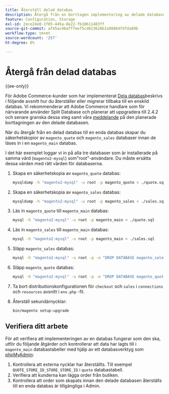 ```yaml
---
title: Återställ delad databas
description: Återgå från en borttagen implementering av delade databaser till en enda databasimplementering.
feature: Configuration, Storage
exl-id: 2ece24e0-1f85-445a-8e22-fb10611403ff
source-git-commit: af45ac46afffeef5cd613628b2a98864fd7da69b
workflow-type: tm+mt
source-wordcount: '257'
ht-degree: 0%

---
```


# Återgå från delad databas

{{ee-only}}

För Adobe Commerce-kunder som har implementerat [Dela databas](multi-master.md)beskrivs i följande avsnitt hur du återställer eller migrerar tillbaka till en enskild databas. Vi rekommenderar att Adobe Commerce handlare som för närvarande använder Split Database och planerar att uppgradera till 2.4.2 och senare granska dessa steg samt våra [meddelande](https://community.magento.com/t5/Magento-DevBlog/Deprecation-of-Split-Database-in-Magento-Commerce/ba-p/465187) på den planerade borttagningen av den delade databasen.

När du återgår från en delad databas till en enda databas skapar du säkerhetskopior av `magento_quote` och `magento_sales` databaser innan de läses in i en `magento_main` databas.

I det här exemplet loggar vi in på alla tre databaser som är installerade på samma värd (`magento2-mysql`) som&quot;root&quot;-användare. Du måste ersätta dessa värden med rätt värden för databaserna.

1. Skapa en säkerhetskopia av `magento_quote` databas:

   ```bash
   mysqldump -h "magento2-mysql" -u root -p magento_quote > ./quote.sql
   ```

1. Skapa en säkerhetskopia av `magento_sales` databas:

   ```bash
   mysqldump -h "magento2-mysql" -u root -p magento_sales > ./sales.sql
   ```

1. Läs in `magento_quote` till `magento_main` databas:

   ```bash
   mysql -h "magento2-mysql" -u root -p magento_main < ./quote.sql
   ```

1. Läs in `magento_sales` till `magento_main` databas:

   ```bash
   mysql -h "magento2-mysql" -u root -p magento_main < ./sales.sql
   ```

1. Släpp `magento_sales` databas:

   ```bash
   mysql -h "magento2-mysql" -u root -p -e "DROP DATABASE magento_sales;"
   ```

1. Släpp `magento_quote` databas:

   ```bash
   mysql -h "magento2-mysql" -u root -p -e "DROP DATABASE magento_quote;"
   ```

1. Ta bort distributionskonfigurationen för `checkout` och `sales` i `connections` och `resources` avsnitt i `env.php` -fil.
1. Återställ sekundärnycklar:

   ```bash
   bin/magento setup:upgrade
   ```

## Verifiera ditt arbete

För att verifiera att implementeringen av en databas fungerar som den ska, utför du följande åtgärder och kontrollerar att data har lagts till i `magento_main` databastabeller med hjälp av ett databasverktyg som [phpMyAdmin](../../installation/prerequisites/optional-software.md#phpmyadmin):

1. Kontrollera att externa nycklar har återställts. Till exempel `QUOTE_STORE_ID_STORE_STORE_ID` i `quote` databastabell.
1. Verifiera att kunderna kan lägga order från butiken.
1. Kontrollera att order som skapats innan den delade databasen återställs till en enda databas är tillgängliga i Admin.
